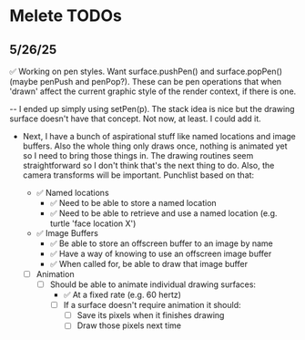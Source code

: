# Melete TODOs

## 5/26/25

✅ Working on pen styles. Want surface.pushPen() and surface.popPen()
(maybe penPush and penPop?). These can be pen operations that when
'drawn' affect the current graphic style of the render context, if
there is one.

-- I ended up simply using setPen(p). The stack idea is nice but the
drawing surface doesn't have that concept. Not now, at least. I
could add it.

- Next, I have a bunch of aspirational stuff like named locations and
  image buffers. Also the whole thing only draws once, nothing is
  animated yet so I need to bring those things in. The drawing
  routines seem straightforward so I don't think that's the next thing
  to do. Also, the camera transforms will be important. Punchlist
  based on that:

    - ✅ Named locations
        - ✅ Need to be able to store a named location
        - ✅ Need to be able to retrieve and use a named location (e.g. turtle 'face location X')
    - ✅ Image Buffers
        - ✅ Be able to store an offscreen buffer to an image by name
        - ✅ Have a way of knowing to use an offscreen image buffer
        - ✅ When called for, be able to draw that image buffer
    - [ ] Animation
        - [ ] Should be able to animate individual drawing surfaces:
            - ✅ At a fixed rate (e.g. 60 hertz)
            - [ ] If a surface doesn't require animation it should:
                - [ ] Save its pixels when it finishes drawing
                - [ ] Draw those pixels next time
